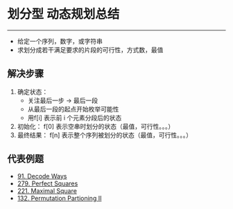 # 划分型 动态规划总结
--- 
- 给定一个序列，数字，或字符串
- 求划分成若干满足要求的片段的可行性，方式数，最值

## 解决步骤
1. 确定状态：
    - 关注最后一步 -> 最后一段
    - 从最后一段的起点开始枚举可能性
    - 用f[i] 表示前 i 个元素分段后的状态
2. 初始化： f[0] 表示空串时划分的状态（最值，可行性。。。）
3. 最终结果： f[n] 表示整个序列被划分的状态（最值，可行性。。。）

## 代表例题
* [91. Decode Ways](decode-ways.md)
* [279. Perfect Squares](perfect-squares.md)
* [221. Maximal Square](maximal-square.md)
* [132. Permutation Partioning II](palindrome-partitioning-ii.md)